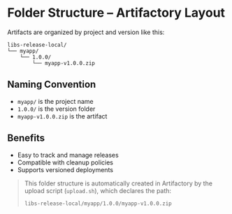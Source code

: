 # Folder Structure – Artifactory Layout

Artifacts are organized by project and version like this:

```
libs-release-local/
└── myapp/
    └── 1.0.0/
        └── myapp-v1.0.0.zip
```

## Naming Convention
- `myapp/` is the project name
- `1.0.0/` is the version folder
- `myapp-v1.0.0.zip` is the artifact

## Benefits
- Easy to track and manage releases
- Compatible with cleanup policies
- Supports versioned deployments

> This folder structure is automatically created in Artifactory by the upload script (`upload.sh`), which declares the path:
>
> `libs-release-local/myapp/1.0.0/myapp-v1.0.0.zip`
